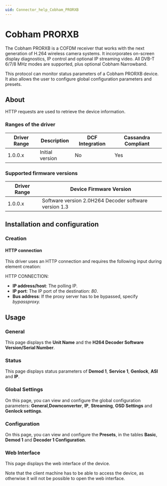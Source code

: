 ```yaml
---
uid: Connector_help_Cobham_PRORXB
---
```


# Cobham PRORXB

The Cobham PRORXB is a COFDM receiver that works with the next generation of H.264 wireless camera systems. It incorporates on-screen display diagnostics, IP control and optional IP streaming video. All DVB-T 6/7/8 MHz modes are supported, plus optional Cobham Narrowband.

This protocol can monitor status parameters of a Cobham PRORXB device. It also allows the user to configure global configuration parameters and presets.

## About

HTTP requests are used to retrieve the device information.

### Ranges of the driver

| **Driver Range** | **Description** | **DCF Integration** | **Cassandra Compliant** |
|------------------|-----------------|---------------------|-------------------------|
| 1.0.0.x          | Initial version | No                  | Yes                     |

### Supported firmware versions

| **Driver Range** | **Device Firmware Version**                           |
|------------------|-------------------------------------------------------|
| 1.0.0.x          | Software version 2.0H264 Decoder software version 1.3 |

## Installation and configuration

### Creation

#### HTTP connection

This driver uses an HTTP connection and requires the following input during element creation:

HTTP CONNECTION:

- **IP address/host**: The polling IP.
- **IP port**: The IP port of the destination: *80*.
- **Bus address**: If the proxy server has to be bypassed, specify *bypassproxy.*

## Usage

### General

This page displays the **Unit Name** and the **H264 Decoder Software Version/Serial Number**.

### Status

This page displays status parameters of **Demod 1**, **Service 1**, **Genlock**, **ASI** and **IP**.

### Global Settings

On this page, you can view and configure the global configuration parameters: **General**,**Downconverter**, **IP**, **Streaming**, **OSD Settings** and **Genlock settings**.

### Configuration

On this page, you can view and configure the **Presets**, in the tables **Basic**, **Demod 1** and **Decoder 1 Configuration**.

### Web Interface

This page displays the web interface of the device.

Note that the client machine has to be able to access the device, as otherwise it will not be possible to open the web interface.
